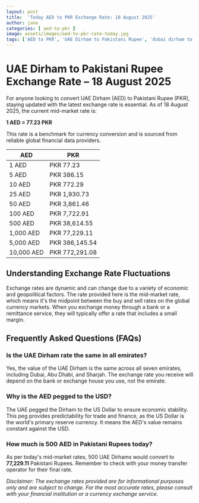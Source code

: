 ```yaml
---
layout: post
title:  'Today AED to PKR Exchange Rate: 18 August 2025'
author: jane
categories: [ aed-to-pkr ]
image: assets/images/aed-to-pkr-rate-today.jpg
tags: ['AED to PKR', 'UAE Dirham to Pakistani Rupee', 'dubai dirham to pkr', 'dirham rate in pakistan today', 'uae exchange rate pakistan']
---
```


# UAE Dirham to Pakistani Rupee Exchange Rate – 18 August 2025

For anyone looking to convert UAE Dirham (AED) to Pakistani Rupee (PKR), staying updated with the latest exchange rate is essential. As of 18 August 2025, the current mid-market rate is:

**1 AED = 77.23 PKR**

This rate is a benchmark for currency conversion and is sourced from reliable global financial data providers.

| AED | PKR |
| --- | --- |
| 1 AED | PKR 77.23 |
| 5 AED | PKR 386.15 |
| 10 AED | PKR 772.29 |
| 25 AED | PKR 1,930.73 |
| 50 AED | PKR 3,861.46 |
| 100 AED | PKR 7,722.91 |
| 500 AED | PKR 38,614.55 |
| 1,000 AED | PKR 77,229.11 |
| 5,000 AED | PKR 386,145.54 |
| 10,000 AED | PKR 772,291.08 |


## Understanding Exchange Rate Fluctuations

Exchange rates are dynamic and can change due to a variety of economic and geopolitical factors. The rate provided here is the mid-market rate, which means it's the midpoint between the buy and sell rates on the global currency markets. When you exchange money through a bank or a remittance service, they will typically offer a rate that includes a small margin.

## Frequently Asked Questions (FAQs)

### Is the UAE Dirham rate the same in all emirates?

Yes, the value of the UAE Dirham is the same across all seven emirates, including Dubai, Abu Dhabi, and Sharjah. The exchange rate you receive will depend on the bank or exchange house you use, not the emirate.

### Why is the AED pegged to the USD?

The UAE pegged the Dirham to the US Dollar to ensure economic stability. This peg provides predictability for trade and finance, as the US Dollar is the world's primary reserve currency. It means the AED's value remains constant against the USD.

### How much is 500 AED in Pakistani Rupees today?

As per today's mid-market rates, 500 UAE Dirhams would convert to **77,229.11** Pakistani Rupees. Remember to check with your money transfer operator for their final rate.



*Disclaimer: The exchange rates provided are for informational purposes only and are subject to change. For the most accurate rates, please consult with your financial institution or a currency exchange service.*
